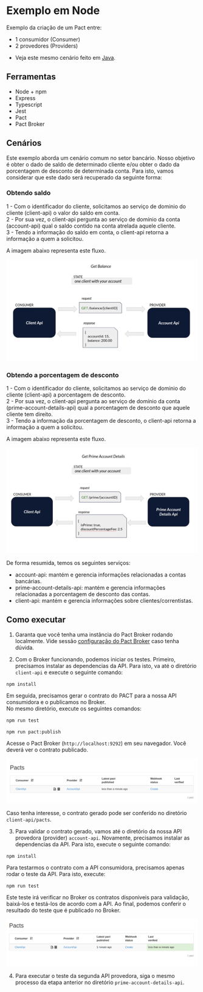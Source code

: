 # Exemplo em Node

Exemplo da criação de um Pact entre:

- 1 consumidor (Consumer)
- 2 provedores (Providers)

* Veja este mesmo cenário feito em [Java](../../java/spring-boot/one_consumer_two_providers).

## Ferramentas

- Node + npm
- Express
- Typescript
- Jest
- Pact
- Pact Broker

## Cenários

Este exemplo aborda um cenário comum no setor bancário.
Nosso objetivo é obter o dado de saldo de determinado cliente e/ou obter o dado da porcentagem de desconto de determinada conta.
Para isto, vamos considerar que este dado será recuperado da seguinte forma:

### Obtendo saldo

1 - Com o identificador do cliente, solicitamos ao serviço de dominio do cliente (client-api) o valor do saldo em conta. <br>
2 - Por sua vez, o client-api pergunta ao serviço de domínio da conta (account-api) qual o saldo contido na conta atrelada aquele cliente. <br>
3 - Tendo a informação do saldo em conta, o client-api retorna a informação a quem a solicitou.

A imagem abaixo representa este fluxo.

<img src="../../../imgs/get-balance-node.png" alt="new pact contract"/>

### Obtendo a porcentagem de desconto

1 - Com o identificador do cliente, solicitamos ao serviço de dominio do cliente (client-api) a porcentagem de desconto. <br>
2 - Por sua vez, o client-api pergunta ao serviço de domínio da conta (prime-account-details-api) qual a porcentagem de desconto que aquele cliente tem direito. <br>
3 - Tendo a informação da porcentagem de desconto, o client-api retorna a informação a quem a solicitou.

A imagem abaixo representa este fluxo.

<img src="../../../imgs/get-prime-account-details-node.png" alt="new pact contract"/>

De forma resumida, temos os seguintes serviços:

- account-api: mantém e gerencia informações relacionadas a contas bancárias.
- prime-account-details-api: mantém e gerencia informações relacionadas a porcentagem de desconto das contas.
- client-api: mantém e gerencia informações sobre clientes/correntistas.

## Como executar

1. Garanta que você tenha uma instância do Pact Broker rodando localmente.
   Vide sessão [configuração do Pact Broker](../../../README.md#config-broker) caso tenha dúvida.

2. Com o Broker funcionando, podemos iniciar os testes.
   Primeiro, precisamos instalar as dependencias da API. Para isto, va até o diretório `client-api` e execute o seguinte comando:

```shell
npm install
```

Em seguida, precisamos gerar o contrato do PACT para a nossa API consumidora e o publicamos no Broker. <br>
No mesmo diretório, execute os seguintes comandos:

```shell
npm run test
```

```shell
npm run pact:publish
```

Acesse o Pact Broker (`http://localhost:9292`) em seu navegador. Você deverá ver o contrato publicado.

<img src="../../../imgs/new-pact-contract.png" alt="new pact contract"/>

Caso tenha interesse, o contrato gerado pode ser conferido no diretório `client-api/pacts`.

3. Para validar o contrato gerado, vamos até o diretório da nossa API provedora (provider) `account-api`.
   Novamente, precisamos instalar as dependencias da API. Para isto, execute o seguinte comando:

```shell
npm install
```

Para testarmos o contrato com a API consumidora, precisamos apenas rodar o teste da API.
Para isto, execute:

```shell
npm run test
```

Este teste irá verificar no Broker os contratos disponiveis para validação, baixá-los e testá-los de acordo com a API.
Ao final, podemos conferir o resultado do teste que é publicado no Broker.

<img src="../../../imgs/validated-pact-contract.png" alt="new pact contract"/>

4. Para executar o teste da segunda API provedora, siga o mesmo processo da etapa anterior no diretório `prime-account-details-api`.
